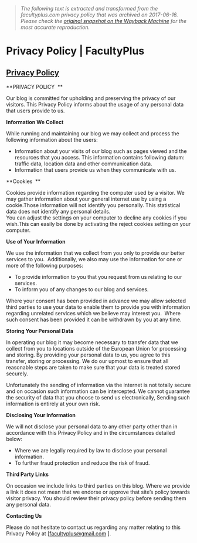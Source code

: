 > *The following text is extracted and transformed from the facultyplus.com privacy policy that was archived on 2017-06-16. Please check the [original snapshot on the Wayback Machine](https://web.archive.org/web/20170616101518id_/http%3A//www.facultyplus.com/p/privacy-policy.html) for the most accurate reproduction.*

# Privacy Policy | FacultyPlus

##  [Privacy Policy](http://www.facultyplus.com/p/privacy-policy.html)

  


**PRIVACY POLICY  **

Our blog is committed for upholding and preserving the privacy of our visitors. This Privacy Policy informs about the usage of any personal data that users provide to us.

**Information We Collect**

While running and maintaining our blog we may collect and process the following information about the users:

  * Information about your visits of our blog such as pages viewed and the resources that you access. This information contains following datum: traffic data, location data and other communication data.
  * Information that users provide us when they communicate with us.



**Cookies  **

Cookies provide information regarding the computer used by a visitor. We may gather information about your general internet use by using a cookie.Those information will not identify you personally. This statistical data does not identify any personal details.  
You can adjust the settings on your computer to decline any cookies if you wish.This can easily be done by activating the reject cookies setting on your computer.

**Use of Your Information**

We use the information that we collect from you only to provide our better services to you.  Additionally, we also may use the information for one or more of the following purposes:

  * To provide information to you that you request from us relating to our services.  
  * To inform you of any changes to our blog and services.



Where your consent has been provided in advance we may allow selected third parties to use your data to enable them to provide you with information regarding unrelated services which we believe may interest you.  Where such consent has been provided it can be withdrawn by you at any time.

**Storing Your Personal Data**

In operating our blog it may become necessary to transfer data that we collect from you to locations outside of the European Union for processing and storing. By providing your personal data to us, you agree to this transfer, storing or processing. We do our upmost to ensure that all reasonable steps are taken to make sure that your data is treated stored securely.

Unfortunately the sending of information via the internet is not totally secure and on occasion such information can be intercepted. We cannot guarantee the security of data that you choose to send us electronically, Sending such information is entirely at your own risk.

**Disclosing Your Information**

We will not disclose your personal data to any other party other than in accordance with this Privacy Policy and in the circumstances detailed below:

  * Where we are legally required by law to disclose your personal information.
  * To further fraud protection and reduce the risk of fraud.



**Third Party Links**

On occasion we include links to third parties on this blog. Where we provide a link it does not mean that we endorse or approve that site’s policy towards visitor privacy. You should review their privacy policy before sending them any personal data.

**Contacting Us**

Please do not hesitate to contact us regarding any matter relating to this Privacy Policy at [[facultyplus@gmail.com](mailto:facultyplus@gmail.com) ].
